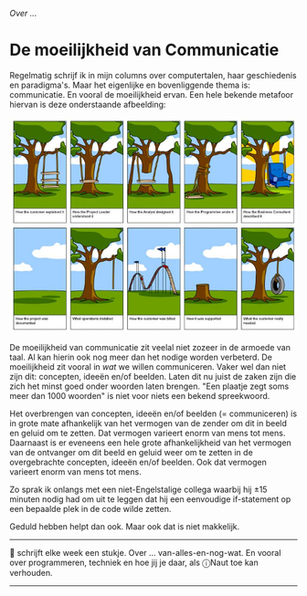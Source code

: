 *Over ...*

# De moeilijkheid van Communicatie

Regelmatig schrijf ik in mijn columns over computertalen, haar geschiedenis en paradigma's. Maar het eigenlijke en bovenliggende thema is: communicatie. En vooral de moeilijkheid ervan. Een hele bekende metafoor hiervan is deze onderstaande afbeelding:

![The tree swing](./communication.jpg)

De moeilijkheid van communicatie zit veelal niet zozeer in de armoede van taal. Al kan hierin ook nog meer dan het nodige worden verbeterd. De moeilijkheid zit vooral in *wat* we willen communiceren. Vaker wel dan niet zijn dit: concepten, ideeën en/of beelden. Laten dit nu juist de zaken zijn die zich het minst goed onder woorden laten brengen. "Een plaatje zegt soms meer dan 1000 woorden" is niet voor niets een bekend spreekwoord.

Het overbrengen van concepten, ideeën en/of beelden (= communiceren) is in grote mate afhankelijk van het vermogen van de zender om dit in beeld en geluid om te zetten. Dat vermogen varieert enorm van mens tot mens. Daarnaast is er eveneens een hele grote afhankelijkheid van het vermogen van de ontvanger om dit beeld en geluid weer om te zetten in de overgebrachte concepten, ideeën en/of beelden. Ook dat vermogen varieert enorm van mens tot mens. 

Zo sprak ik onlangs met een niet-Engelstalige collega waarbij hij ±15 minuten nodig had om uit te leggen dat hij een eenvoudige if-statement op een bepaalde plek in de code wilde zetten.

Geduld hebben helpt dan ook. Maar ook dat is niet makkelijk.

---

🍐 schrijft elke week een stukje. Over ... van-alles-en-nog-wat. 
En vooral over programmeren, techniek en hoe jij je daar, als &#9432;Naut toe kan verhouden.

---
